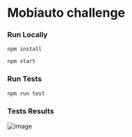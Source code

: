 # Mobiauto challenge

### Run Locally

`npm install`

`npm start`

### Run Tests

`npm run test`

### Tests Results

![image](https://user-images.githubusercontent.com/69723573/169541407-bf600a41-099f-4afc-ab20-2408776fa3cd.png)

